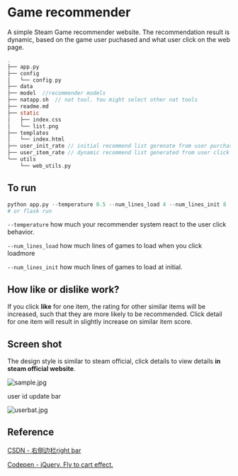# Game recommender

A simple Steam Game recommender website. The recommendation result is dynamic, based on the game user puchased and what user click on the web page.

```c
.
├── app.py
├── config
│   └── config.py
├── data
├── model  //recommender models
├── natapp.sh  // nat tool. You might select other nat tools
├── readme.md
├── static
│   ├── index.css
│   └── list.png
├── templates
│   └── index.html
├── user_init_rate // initial recommend list gerenate from user purchase history
├── user_item_rate // dynamic recommend list generated from user click
└── utils
    └── web_utils.py
```

## To run

````python
python app.py --temperature 0.5 --num_lines_load 4 --num_lines_init 8
# or flask run
````

`--temperature` how much your recommender system react to the user click behavior.

`--num_lines_load` how much lines of games to load when you click loadmore

`--num_lines_init` how much lines of games to load at initial.

## How like or dislike work?

If you click **like** for one item, the rating for other similar items will be increased, such that they are more likely to be recommended. Click detail for one item will result in slightly increase on similar item score.

## Screen shot

The design style is similar to steam official, click details to view details **in steam official website**.

![sample.jpg](https://i.loli.net/2021/07/06/4Nw6nY2sSxbyeKM.jpg)

user id update bar

![userbat.jpg](https://i.loli.net/2021/07/06/gUhDEcTKrtWwlby.jpg)

## Reference

[CSDN - 右侧边栏right bar](https://blog.csdn.net/wenjiusui8083/article/details/79053397)

[Codepen - jQuery. Fly to cart effect.](https://codepen.io/elmahdim/pen/tEeDn)

